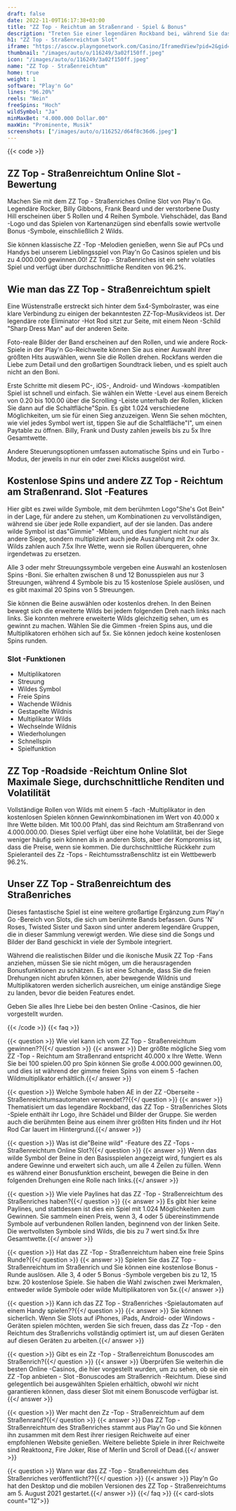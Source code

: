 ```yaml
---
draft: false
date: 2022-11-09T16:17:38+03:00
title: "ZZ Top - Reichtum am Straßenrand - Spiel & Bonus"
description: "Treten Sie einer legendären Rockband bei, während Sie das ZZ Top spielen - Straßenriches Online Slot für Straßenseite. Lesen Sie unsere Rezension und sehen Sie, wo Sie mit dem besten Casino -Bonus spielen können."
h1: "ZZ Top - Straßenreichtum Slot"
iframe: "https://asccw.playngonetwork.com/Casino/IframedView?pid=2&gid=zztoproadside&lang=en_US&practice=1&channel=desktop&div=flashobject&width=100%25&height=100%25&user=&password=&ctx=&demo=2&brand=&lobby=&rccurrentsessiontime=0&rcintervaltime=0&rcaccounthistoryurl=&rccontinueurl=&rcexiturl=&rchistoryurlmode=&autoplaylimits=0&autoplayreset=0&callback=flashCallback&rcmga=&resourcelevel=0&hasjackpots=False&country=&pauseplay=&playlimit=&selftest=&sessiontime=&coreweburl=https://asccw.playngonetwork.com/&showpoweredby=True"
thumbnail: "/images/auto/o/116249/3a02f150ff.jpeg"
icon: "/images/auto/o/116249/3a02f150ff.jpeg"
name: "ZZ Top - Straßenreichtum"
home: true
weight: 1
software: "Play'n Go"
lines: "96.20%"
reels: "Nein"
freeSpins: "Hoch"
wildSymbol: "Ja"
minMaxBet: "4.000.000 Dollar.00"
maxWin: "Prominente, Musik"
screenshots: ["/images/auto/o/116252/d64f8c36d6.jpeg"]
---
```


{{< code >}}<h2>ZZ Top - Straßenreichtum Online Slot -Bewertung</h2><p>Machen Sie mit dem ZZ Top - Straßenriches Online Slot von Play'n Go. Legendäre Rocker, Billy Gibbons, Frank Beard und der verstorbene Dusty Hill erscheinen über 5 Rollen und 4 Reihen Symbole. Viehschädel, das Band -Logo und das Spielen von Kartenanzügen sind ebenfalls sowie wertvolle Bonus -Symbole, einschließlich 2 Wilds.</p><p>Sie können klassische ZZ -Top -Melodien genießen, wenn Sie auf PCs und Handys bei unserem Lieblingsspiel von Play'n Go Casinos spielen und bis zu 4.000.000 gewinnen.00! ZZ Top - Straßenriches ist ein sehr volatiles Spiel und verfügt über durchschnittliche Renditen von 96.2%.</p><h2>Wie man das ZZ Top - Straßenreichtum spielt</h2><p>Eine Wüstenstraße erstreckt sich hinter dem 5x4-Symbolraster, was eine klare Verbindung zu einigen der bekanntesten ZZ-Top-Musikvideos ist. Der legendäre rote Eliminator -Hot Rod sitzt zur Seite, mit einem Neon -Schild "Sharp Dress Man" auf der anderen Seite.</p><p>Foto-reale Bilder der Band erscheinen auf den Rollen, und wie andere Rock-Spiele in der Play'n Go-Reichweite können Sie aus einer Auswahl ihrer größten Hits auswählen, wenn Sie die Rollen drehen. Rockfans werden die Liebe zum Detail und den großartigen Soundtrack lieben, und es spielt auch nicht an den Boni.</p><p>Erste Schritte mit diesem PC-, iOS-, Android- und Windows -kompatiblen Spiel ist schnell und einfach. Sie wählen ein Wette -Level aus einem Bereich von 0.20 bis 100.00 über die Scrolling -Leiste unterhalb der Rollen, klicken Sie dann auf die Schaltfläche"Spin. Es gibt 1.024 verschiedene Möglichkeiten, um sie für einen Sieg anzuzeigen. Wenn Sie sehen möchten, wie viel jedes Symbol wert ist, tippen Sie auf die Schaltfläche"I", um einen Paytable zu öffnen. Billy, Frank und Dusty zahlen jeweils bis zu 5x Ihre Gesamtwette.</p><p>Andere Steuerungsoptionen umfassen automatische Spins und ein Turbo -Modus, der jeweils in nur ein oder zwei Klicks ausgelöst wird.</p><h2>Kostenlose Spins und andere ZZ Top - Reichtum am Straßenrand. Slot -Features</h2><p>Hier gibt es zwei wilde Symbole, mit dem berühmten Logo"She's Got Bein" in der Lage, für andere zu stehen, um Kombinationen zu vervollständigen, während sie über jede Rolle expandiert, auf der sie landen. Das andere wilde Symbol ist das"Gimmie" -Mblem, und dies fungiert nicht nur als andere Siege, sondern multipliziert auch jede Auszahlung mit 2x oder 3x. Wilds zahlen auch 7.5x Ihre Wette, wenn sie Rollen überqueren, ohne irgendetwas zu ersetzen.</p><p>Alle 3 oder mehr Streuungssymbole vergeben eine Auswahl an kostenlosen Spins -Boni. Sie erhalten zwischen 8 und 12 Bonusspielen aus nur 3 Streuungen, während 4 Symbole bis zu 15 kostenlose Spiele auslösen, und es gibt maximal 20 Spins von 5 Streuungen.</p><p>Sie können die Beine auswählen oder kostenlos drehen. In den Beinen bewegt sich die erweiterte Wilds bei jedem folgenden Dreh nach links nach links. Sie konnten mehrere erweiterte Wilds gleichzeitig sehen, um es gewinnt zu machen. Wählen Sie die Gimmen -freien Spins aus, und die Multiplikatoren erhöhen sich auf 5x. Sie können jedoch keine kostenlosen Spins runden.</p><h3>
Slot -Funktionen</h3><ul>
<li></span>
Multiplikatoren</li>
<li></span>
Streuung</li>
<li></span>
Wildes Symbol</li>
<li></span>
Freie Spins</li>
<li></span>
Wachende Wildnis</li>
<li></span>
Gestapelte Wildnis</li>
<li></span>
Multiplikator Wilds</li>
<li></span>
Wechselnde Wildnis</li>
<li></span>
Wiederholungen</li>
<li></span>
Schnellspin</li>
<li></span>
Spielfunktion</li></ul><h2>ZZ Top -Roadside -Reichtum Online Slot Maximale Siege, durchschnittliche Renditen und Volatilität</h2><p>Vollständige Rollen von Wilds mit einem 5 -fach -Multiplikator in den kostenlosen Spielen können Gewinnkombinationen im Wert von 40.000 x Ihre Wette bilden. Mit 100.00 Pfahl, das sind Reichtum am Straßenrand von 4.000.000.00.  Dieses Spiel verfügt über eine hohe Volatilität, bei der Siege weniger häufig sein können als in anderen Slots, aber der Kompromiss ist, dass die Preise, wenn sie kommen. Die durchschnittliche Rückkehr zum Spieleranteil des Zz -Tops - Reichtumsstraßenschlitz ist ein Wettbewerb 96.2%.</p><h2>Unser ZZ Top - Straßenreichtum des Straßenriches</h2><p>Dieses fantastische Spiel ist eine weitere großartige Ergänzung zum Play'n Go -Bereich von Slots, die sich um berühmte Bands befassen. Guns 'N' Roses, Twisted Sister und Saxon sind unter anderem legendäre Gruppen, die in dieser Sammlung verewigt werden. Wie diese sind die Songs und Bilder der Band geschickt in viele der Symbole integriert.</p><p>Während die realistischen Bilder und die ikonische Musik ZZ Top -Fans anziehen, müssen Sie sie nicht mögen, um die herausragenden Bonusfunktionen zu schätzen. Es ist eine Schande, dass Sie die freien Drehungen nicht abrufen können, aber bewegende Wildnis und Multiplikatoren werden sicherlich ausreichen, um einige anständige Siege zu landen, bevor die beiden Features endet.</p><p>Geben Sie alles Ihre Liebe bei den besten Online -Casinos, die hier vorgestellt wurden.</p>
{{< /code >}}
{{< faq >}}

{{< question >}} Wie viel kann ich vom ZZ Top - Straßenreichtum gewinnen??{{</ question >}}
{{< answer >}} Der größte mögliche Sieg vom ZZ -Top - Reichtum am Straßenrand entspricht 40.000 x Ihre Wette. Wenn Sie bei 100 spielen.00 pro Spin können Sie große 4.000.000 gewinnen.00, und dies ist während der gimme freien Spins von einem 5 -fachen Wildmultiplikator erhältlich.{{</ answer >}}

{{< question >}} Welche Symbole haben AE in der ZZ -Oberseite - Straßenreichtumsautomaten verwendet??{{</ question >}}
{{< answer >}} Thematisiert um das legendäre Rockband, das ZZ Top - Straßenriches Slots -Spiele enthält ihr Logo, ihre Schädel und Bilder der Gruppe. Sie werden auch die berühmten Beine aus einem ihrer größten Hits finden und ihr Hot Rod Car lauert im Hintergrund.{{</ answer >}}

{{< question >}} Was ist die"Beine wild" -Feature des ZZ -Tops - Straßenreichtum Online Slot?{{</ question >}}
{{< answer >}} Wenn das wilde Symbol der Beine in den Basisspielen angezeigt wird, fungiert es als andere Gewinne und erweitert sich auch, um alle 4 Zeilen zu füllen. Wenn es während einer Bonusfunktion erscheint, bewegen die Beine in den folgenden Drehungen eine Rolle nach links.{{</ answer >}}

{{< question >}} Wie viele Paylines hat das ZZ -Top - Straßenreichtum des Straßenriches haben?{{</ question >}}
{{< answer >}} Es gibt hier keine Paylines, und stattdessen ist dies ein Spiel mit 1.024 Möglichkeiten zum Gewinnen. Sie sammeln einen Preis, wenn 3, 4 oder 5 übereinstimmende Symbole auf verbundenen Rollen landen, beginnend von der linken Seite. Die wertvollsten Symbole sind Wilds, die bis zu 7 wert sind.5x Ihre Gesamtwette.{{</ answer >}}

{{< question >}} Hat das ZZ -Top - Straßenreichtum haben eine freie Spins Runde?{{</ question >}}
{{< answer >}} Spielen Sie das ZZ Top - Straßenreichtum im Straßenrich und Sie können eine kostenlose Bonus -Runde auslösen. Alle 3, 4 oder 5 Bonus -Symbole vergeben bis zu 12, 15 bzw. 20 kostenlose Spiele. Sie haben die Wahl zwischen zwei Merkmalen, entweder wilde Symbole oder wilde Multiplikatoren von 5x.{{</ answer >}}

{{< question >}} Kann ich das ZZ Top - Straßenriches -Spielautomaten auf einem Handy spielen??{{</ question >}}
{{< answer >}} Sie können sicherlich. Wenn Sie Slots auf iPhones, iPads, Android- oder Windows -Geräten spielen möchten, werden Sie sich freuen, dass das Zz -Top - den Reichtum des Straßenrichs vollständig optimiert ist, um auf diesen Geräten auf diesen Geräten zu arbeiten.{{</ answer >}}

{{< question >}} Gibt es ein Zz -Top - Straßenreichtum Bonuscodes am Straßenrich?{{</ question >}}
{{< answer >}} Überprüfen Sie weiterhin die besten Online -Casinos, die hier vorgestellt wurden, um zu sehen, ob sie ein ZZ -Top anbieten - Slot -Bonuscodes am Straßenrich -Reichtum. Diese sind gelegentlich bei ausgewählten Spielen erhältlich, obwohl wir nicht garantieren können, dass dieser Slot mit einem Bonuscode verfügbar ist.{{</ answer >}}

{{< question >}} Wer macht den Zz -Top - Straßenreichtum auf dem Straßenrand?{{</ question >}}
{{< answer >}} Das ZZ Top - Straßenreichtum des Straßenriches stammt aus Play'n Go und Sie können ihn zusammen mit dem Rest ihrer riesigen Reichweite auf einer empfohlenen Website genießen. Weitere beliebte Spiele in ihrer Reichweite sind Reaktoonz, Fire Joker, Rise of Merlin und Scroll of Dead.{{</ answer >}}

{{< question >}} Wann war das ZZ -Top - Straßenreichtum des Straßenriches veröffentlicht??{{</ question >}}
{{< answer >}} Play'n Go hat den Desktop und die mobilen Versionen des ZZ Top - Straßenreichtums am 5. August 2021 gestartet.{{</ answer >}}
{{</ faq >}}
{{< card-slots count="12">}}
